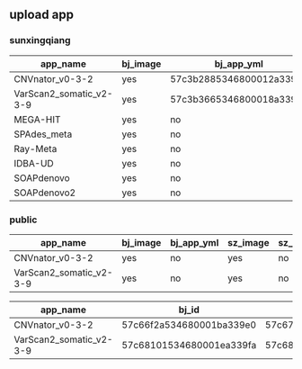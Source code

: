 
## upload app 

### sunxingqiang
|app_name|bj_image|bj_app_yml|sz_image|sz_app_yml|qd_image|qd_app_yml|
---|---|---|---|---|---|---|
|CNVnator_v0-3-2|yes|57c3b2885346800012a339c9|no|57c5494ff28bec002c282eb9|no|57c54dabc3febe002a5f4faf|
|VarScan2_somatic_v2-3-9|yes|57c3b3665346800018a339cc|no|57c54970f28bec002a282e93|no|57c54d95c3febe002c5f5022|
|MEGA-HIT|yes|no|no|no|no|no|
|SPAdes_meta|yes|no|no|no|no|no|
|Ray-Meta|yes|no|no|no|no|no|
|IDBA-UD|yes|no|no|no|no|no|
|SOAPdenovo|yes|no|no|no|no|no|
|SOAPdenovo2|yes|no|no|no|no|no|
### public
|app_name|bj_image|bj_app_yml|sz_image|sz_app_yml|qd_image|qd_app_yml|
---|---|---|---|---|---|---|
|CNVnator_v0-3-2|yes|no|yes|no|yes|no|
|VarScan2_somatic_v2-3-9|yes|no|yes|no|yes|no|

|app_name|bj_id|sz_id|qd_id|
|---|---|---|---|
|CNVnator_v0-3-2|57c66f2a534680001ba339e0|57c67087f28bec002d282f80|57c670f7c3febe002a5f4fc1|
|VarScan2_somatic_v2-3-9|57c68101534680001ea339fa|57c68419f28bec0026282e9e|57c6733bc3febe00295f4f9f|
